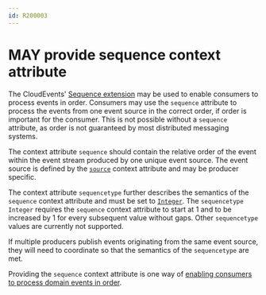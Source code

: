 ```yaml
---
id: R200003
---
```


# MAY provide sequence context attribute

The CloudEvents' [Sequence extension](https://github.com/cloudevents/spec/blob/v1.0.2/cloudevents/extensions/sequence.md) may be used to enable consumers to process events in order. Consumers may use the `sequence` attribute to process the events from one event source in the correct order, if order is important for the consumer. This is not possible without a `sequence` attribute, as order is not guaranteed by most distributed messaging systems.

The context attribute `sequence` should contain the relative order of the event within the event stream produced by one unique event source. The event source is defined by the [`source`](/guidelines/r200010) context attribute and may be producer specific.

The context attribute `sequencetype` further describes the semantics of the `sequence` context attribute and must be set to [`Integer`](https://github.com/cloudevents/spec/blob/v1.0.2/cloudevents/extensions/sequence.md#integer). The `sequencetype` `Integer` requires the `sequence` context attribute to start at 1 and to be increased by 1 for every subsequent value without gaps. Other `sequencetype` values are currently not supported.

If multiple producers publish events originating from the same event source, they will need to coordinate so that the semantics of the `sequencetype` are met.

Providing the `sequence` context attribute is one way of [enabling consumers to process domain events in order](/guidelines/r200007).
